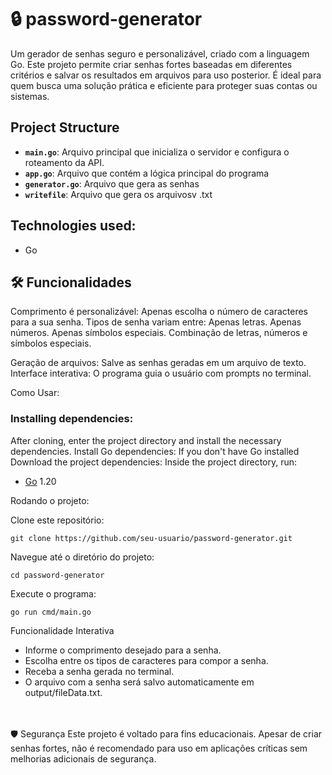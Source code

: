 # 🔒 password-generator
Um gerador de senhas seguro e personalizável, criado com a linguagem Go. Este projeto permite criar senhas fortes baseadas em diferentes critérios e salvar os resultados em arquivos para uso posterior. É ideal para quem busca uma solução prática e eficiente para proteger suas contas ou sistemas.

## Project Structure

- **`main.go`**: Arquivo principal que inicializa o servidor e configura o roteamento da API.
- **`app.go`**: Arquivo que contém a lógica principal do programa
- **`generator.go`**: Arquivo que gera as senhas 
- **`writefile`**: Arquivo que gera os arquivosv .txt

## Technologies used:
- Go 
    
## 🛠️ Funcionalidades
Comprimento é personalizável: Apenas escolha o número de caracteres para a sua senha.
Tipos de senha variam entre:
Apenas letras.
Apenas números.
Apenas símbolos especiais.
Combinação de letras, números e símbolos especiais.

Geração de arquivos: Salve as senhas geradas em um arquivo de texto.
Interface interativa: O programa guia o usuário com prompts no terminal.

Como Usar: 

### Installing dependencies:
After cloning, enter the project directory and install the necessary dependencies.
Install Go dependencies: If you don't have Go installed
Download the project dependencies: Inside the project directory, run:

- [Go](https://go.dev/doc/install) 1.20

Rodando o projeto:

Clone este repositório:
````
git clone https://github.com/seu-usuario/password-generator.git
````
Navegue até o diretório do projeto:
````
cd password-generator
````

Execute o programa:
````
go run cmd/main.go
````

Funcionalidade Interativa
- Informe o comprimento desejado para a senha.<br>
- Escolha entre os tipos de caracteres para compor a senha.<br>
- Receba a senha gerada no terminal.<br>
- O arquivo com a senha será salvo automaticamente em output/fileData.txt.<br>
<br>
<br>
🛡️ Segurança
Este projeto é voltado para fins educacionais. Apesar de criar senhas fortes, não é recomendado para uso em aplicações críticas sem melhorias adicionais de segurança.
